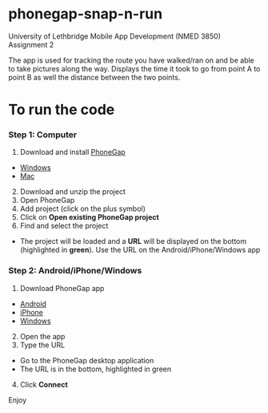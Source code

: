 # phonegap-snap-n-run
University of Lethbridge Mobile App Development (NMED 3850) Assignment 2

The app is used for tracking the route you have walked/ran on and be able to take pictures along the way. 
Displays the time it took to go from point A to point B as well the distance between the two points.

# To run the code
### Step 1: Computer
1. Download and install [PhoneGap](http://phonegap.com/getstarted/)
 - [Windows](https://github.com/phonegap/phonegap-app-desktop/releases/download/0.4.3/PhoneGapSetup-win32.exe)
 - [Mac](https://github.com/phonegap/phonegap-app-desktop/releases/download/0.4.3/PhoneGapDesktop.dmg)
2. Download and unzip the project
3. Open PhoneGap
4. Add project (click on the plus symbol)
5. Click on **Open existing PhoneGap project**
6. Find and select the project
 - The project will be loaded and a **URL** will be displayed on the bottom (highlighted in **green**). Use the URL on the Android/iPhone/Windows app

### Step 2: Android/iPhone/Windows
1. Download PhoneGap app
 - [Android](https://play.google.com/store/apps/details?id=com.adobe.phonegap.app)
 - [iPhone](https://itunes.apple.com/app/id843536693)
 - [Windows](http://www.windowsphone.com/en-us/store/app/phonegap-developer/5c6a2d1e-4fad-4bf8-aaf7-71380cc84fe3)
2. Open the app
3. Type the URL
 - Go to the PhoneGap desktop application
 - The URL is in the bottom, highlighted in green
4. Click **Connect**

Enjoy
